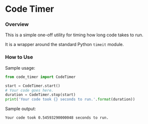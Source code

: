 # Code Timer

### Overview

This is a simple one-off utility for timing how long code takes to run.

It is a wrapper around the standard Python `timeit` module.

### How to Use

Sample usage:

```python
from code_timer import CodeTimer

start = CodeTimer.start()
# Your code goes here.
duration = CodeTimer.stop(start)
print('Your code took {} seconds to run.'.format(duration))
```

Sample output:

```text
Your code took 0.54593290000048 seconds to run.
```


